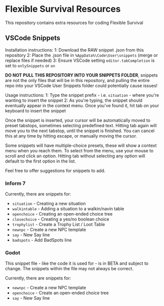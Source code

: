 # Flexible Survival Resources
This repository contains extra resources for coding Flexible Survival

## VSCode Snippets
Installation instructions:
1: Download the RAW snippet .json from this repository
2: Place the .json file in `%AppData%\Code\User\snippets` (merge or replace files if needed)
3: Ensure VSCode setting `editor.tabCompletion` is set to `onlySnippets` or `on`

**DO NOT PULL THIS REPOSITORY INTO YOUR SNIPPETS FOLDER**, snippets are not the only files that will be in this repository, and pulling the entire repo into your VSCode User Snippets folder could potentially cause issues!

Usage instructions:
1: Type the snippet prefix - i.e. `situation` - where you're wanting to insert the snippet
2: As you're typing, the snippet should eventually appear in the context menu. Once you've found it, hit tab on your keyboard to insert the snippet

Once the snippet is inserted, your cursor will be automatically moved to preset tabstops, sometimes selecting predefined text. Hitting tab again will move you to the next tabstop, until the snippet is finished. You can cancel this at any time by hitting escape, or manually moving the cursor.

Some snippets will have multiple-choice presets, these will show a context menu when you reach them. To select from the menu, use your mouse to scroll and click an option. Hitting tab without selecting any option will default to the first option in the list.

Feel free to offer suggestions for snippets to add.
### Inform 7
Currently, there are snippets for:
- `situation` - Creating a new situation
- `walkintable` - Adding a situation to a walkin/navin table
- `openchoice` - Creating an open-ended choice tree
- `closechoice` - Creating a yes/no boolean choice
- `trophylist` - Create a Trophy List / Loot Table
- `newnpc` - Create a new NPC template
- `say` - New Say line
- `badspots` - Add BadSpots line

### Godot
This snippet file - like the code it is used for - is in BETA and subject to change. The snippets within the file may not always be correct.

Currently, there are snippets for:
- `newnpc` - Create a new NPC template
- `openchoice` - Create an open-ended choice tree
- `say` - New Say line